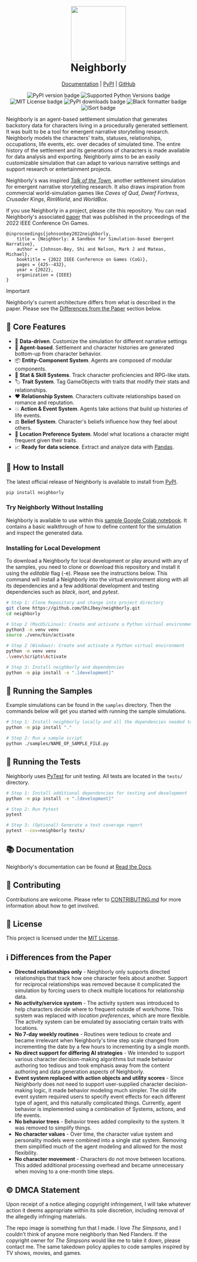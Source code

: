<h1 align="center">
  <img
    width="150"
    height="150"
    src="https://user-images.githubusercontent.com/11076525/165836171-9ffdea6e-1633-440c-be06-b46e1e3e4e04.png"
  >
  <br>
  Neighborly
</h1>

<p align="center">
  <a href="https://neighborly.readthedocs.io/en/latest/index.html">Documentation</a> |
  <a href="https://pypi.org/project/neighborly">PyPI</a> | <a href="https://github.com/ShiJbey/neighborly">GitHub</a>
</p>

<p align="center">
  <img src="https://img.shields.io/pypi/v/neighborly" alt="PyPI version badge">
  <img src="https://img.shields.io/pypi/pyversions/neighborly" alt="Supported Python Versions badge">
  <img src="https://img.shields.io/pypi/l/neighborly" alt="MIT License badge">
  <img src="https://img.shields.io/pypi/dm/neighborly" alt="PyPI downloads badge">
  <img src="https://img.shields.io/badge/code%20style-black-black" alt="Black formatter badge">
  <img src="https://img.shields.io/badge/%20imports-isort-%231674b1?style=flat&labelColor=ef8336" alt="ISort badge">
</p>

Neighborly is an agent-based settlement simulation that generates backstory data for characters living in a procedurally generated settlement. It was built to be a tool for emergent narrative storytelling research. Neighborly models the characters' traits, statuses, relationships, occupations, life events, etc. over decades of simulated time. The entire history of the settlement and its generations of characters is made available for data analysis and exporting. Neighborly aims to be an easily customizable simulation that can adapt to various narrative settings and support research or entertainment projects.

Neighborly's was inspired [_Talk of the Town_](https://github.com/james-owen-ryan/talktown), another settlement simulation for emergent narrative storytelling research. It also draws inspiration from commercial world-simulation games like _Caves of Qud_, _Dwarf Fortress_, _Crusader Kings_, _RimWorld_, and _WorldBox_.

If you use Neighborly in a project, please cite this repository. You can read
Neighborly's associated [paper](https://shijbey.github.io/publications/Neighborly.pdf) that was published in the
proceedings of the 2022 IEEE Conference On Games.

```
@inproceedings{johnsonbey2022neighborly,
    title = {Neighborly: A Sandbox for Simulation-based Emergent Narrative},
    author = {Johnson-Bey, Shi and Nelson, Mark J and Mateas, Michael},
    booktitle = {2022 IEEE Conference on Games (CoG)},
    pages = {425--432},
    year = {2022},
    organization = {IEEE}
}
```

> [!IMPORTANT]
> Neighborly's current architecture differs from what is described in the paper. Please see the [Differences from the Paper](#ℹ️-differences-from-the-paper) section below.

## 🎯 Core Features

- 💾 **Data-driven**. Customize the simulation for different narrative settings
- 🤖 **Agent-based**. Settlement and character histories are generated bottom-up from character behavior.
- 📦 **Entity-Component System**. Agents are composed of modular components.
- 👔 **Stat & Skill Systems**. Track character proficiencies and RPG-like stats.
- ️🏷️ **Trait System**. Tag GameObjects with traits that modify their stats and relationships.
- ❤️ **Relationship System**. Characters cultivate relationships based on romance and reputation.
- 💥 **Action & Event System**. Agents take actions that build up histories of life events.
- ⚖️ **Belief System**. Character's beliefs influence how they feel about others.
- 🏬 **Location Preference System**. Model what locations a character might frequent given their traits.
- 📈 **Ready for data science**. Extract and analyze data with [Pandas](https://pandas.pydata.org/).

## 🚀 How to Install

The latest official release of Neighborly is available to install from [PyPI](https://pypi.org/project/neighborly/).

```bash
pip install neighborly
```

### Try Neighborly Without Installing

Neighborly is available to use within this [sample Google Colab notebook](https://colab.research.google.com/drive/1WxZnCR8afekfBl-vI6WcIcS6OhRGdkam?usp=sharing). It contains a basic walkthrough of how to define content for the simulation and inspect the generated data.

### Installing for Local Development

To download a Neighborly for local development or play around with any of the samples, you need to clone or download this repository and install it using the _editable_ flag (-e). Please see the instructions below. This command will install a Neighborly into the virtual environment along with all its dependencies and a few additional development and testing dependencies such as _black_, _isort_, and _pytest_.

```bash
# Step 1: Clone Repository and change into project directory
git clone https://github.com/ShiJbey/neighborly.git
cd neighborly

# Step 2 (MacOS/Linux): Create and activate a Python virtual environment
python3 -m venv venv
source ./venv/bin/activate

# Step 2 (Windows): Create and activate a Python virtual environment
python -m venv venv
.\venv\Scripts\Activate

# Step 3: Install neighborly and dependencies
python -m pip install -e ".[development]"
```

## 🍪 Running the Samples

Example simulations can be found in the `samples` directory. Then the commands below will get you started with running the sample simulations.

```bash
# Step 1: Install neighborly locally and all the dependencies needed to run the sample content.
python -m pip install "."

# Step 2: Run a sample script
python ./samples/NAME_OF_SAMPLE_FILE.py
```

## 🧪 Running the Tests

Neighborly uses [PyTest](https://docs.pytest.org/) for unit testing. All tests are located in the `tests/` directory.

```bash
# Step 1: Install additional dependencies for testing and development
python -m pip install -e ".[development]"

# Step 2: Run Pytest
pytest

# Step 3: (Optional) Generate a test coverage report
pytest --cov=neighborly tests/
```

## 📚 Documentation

Neighborly's documentation can be found at [Read the Docs](https://neighborly.readthedocs.io/en/latest/index.html).

## 🤝 Contributing

Contributions are welcome. Please refer to [CONTRIBUTING.md](./CONTRIBUTING.md) for more information about how to get involved.

## 📄 License

This project is licensed under the [MIT License](./LICENSE).

## ℹ️ Differences from the Paper

- **Directed relationships only** -  Neighborly only supports directed relationships that track how one character feels about another. Support for reciprocal relationships was removed because it complicated the simulation by forcing users to check multiple locations for relationship data.
- **No activity/service system** - The activity system was introduced to help characters decide where to frequent outside of work/home. This system was replaced with _location preferences_, which are more flexible. The activity system can be emulated by associating certain traits with locations.
- **No 7-day weekly routines** - Routines were tedious to create and became irrelevant when Neighborly's time step scale changed from incrementing the date by a few hours to incrementing by a single month.
- **No direct support for differing AI strategies** - We intended to support various character decision-making algorithms but made behavior authoring too tedious and took emphasis away from the content authoring and data generation aspects of Neighborly.
- **Event system replaced with action objects and utility scores** - Since Neighborly does not need to support user-supplied character decision-making logic, it made behavior modeling much simpler. The old life event system required users to specify event effects for each different type of agent, and this naturally complicated things. Currently, agent behavior is implemented using a combination of Systems, actions, and life events.
- **No behavior trees** - Behavior trees added complexity to the system. It was removed to simplify things.
- **No character values** - Over time, the character value system and personality models were combined into a single stat system. Removing them simplified much of the agent modeling and allowed for the most flexibility.
- **No character movement** - Characters do not move between locations. This added additional processing overhead and became unnecessary when moving to a one-month time steps.

## ©️ DMCA Statement

Upon receipt of a notice alleging copyright infringement, I will take whatever action it deems appropriate within its sole discretion, including removal of the allegedly infringing materials.

The repo image is something fun that I made. I love _The Simpsons_, and I couldn't think of anyone more neighborly than Ned Flanders. If the copyright owner for _The Simpsons_ would like me to take it down, please contact me. The same takedown policy applies to code samples inspired by TV shows, movies, and games.
